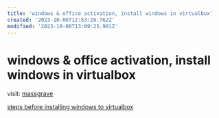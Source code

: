 ```yaml
---
title: 'windows & office activation, install windows in virtualbox'
created: '2023-10-06T12:53:28.762Z'
modified: '2023-10-06T13:09:25.901Z'
---
```


# windows & office activation, install windows in virtualbox

visit: [massgrave](https://massgrave.dev)

[steps before installing windows to virtualbox](https://blog.csdn.net/qq_44323306/article/details/122009436)
